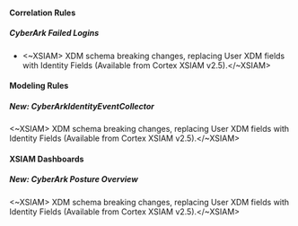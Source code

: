 
#### Correlation Rules

##### CyberArk Failed Logins

-  <~XSIAM> XDM schema breaking changes, replacing User XDM fields with Identity Fields (Available from Cortex XSIAM v2.5).</~XSIAM>

#### Modeling Rules

##### New: CyberArkIdentityEventCollector

<~XSIAM> XDM schema breaking changes, replacing User XDM fields with Identity Fields (Available from Cortex XSIAM v2.5).</~XSIAM>

#### XSIAM Dashboards

##### New: CyberArk Posture Overview

<~XSIAM> XDM schema breaking changes, replacing User XDM fields with Identity Fields (Available from Cortex XSIAM v2.5).</~XSIAM>
